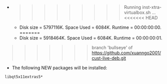 * >>>>>>>>> Running inst-xtra-virtualbox.sh ...
<<<<<<< HEAD
  * Disk size = 5797116K. Space Used = 6084K. Runtime = 00:00:00:00.
=======
  * Disk size = 5918464K. Space Used = 6084K. Runtime = 00:00:00:01.
>>>>>>> branch 'bullseye' of https://github.com/xuanngo2001/cust-live-deb.git
  * The following NEW packages will be installed:
  ```bash
libqt5x11extras5*
  ```
